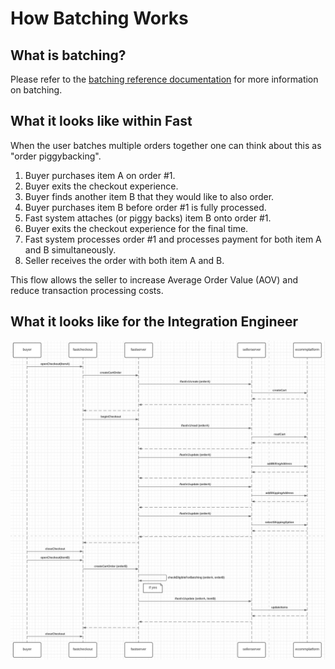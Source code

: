 # How Batching Works

## What is batching?
Please refer to the [batching reference documentation](/developer-portal/fast-api-reference-batching) for more information on batching.

## What it looks like within Fast
When the user batches multiple orders together one can think about this as "order piggybacking".

1. Buyer purchases item A on order #1.
2. Buyer exits the checkout experience.
3. Buyer finds another item B that they would like to also order.
4. Buyer purchases item B before order #1 is fully processed.
5. Fast system attaches (or piggy backs) item B onto order #1.
6. Buyer exits the checkout experience for the final time.
7. Fast system processes order #1 and processes payment for both item A and B simultaneously.
8. Seller receives the order with both item A and B.

This flow allows the seller to increase Average Order Value (AOV) and reduce transaction processing costs.

## What it looks like for the Integration Engineer
![Sequence Diagram](images/fast-api/batching.png)
